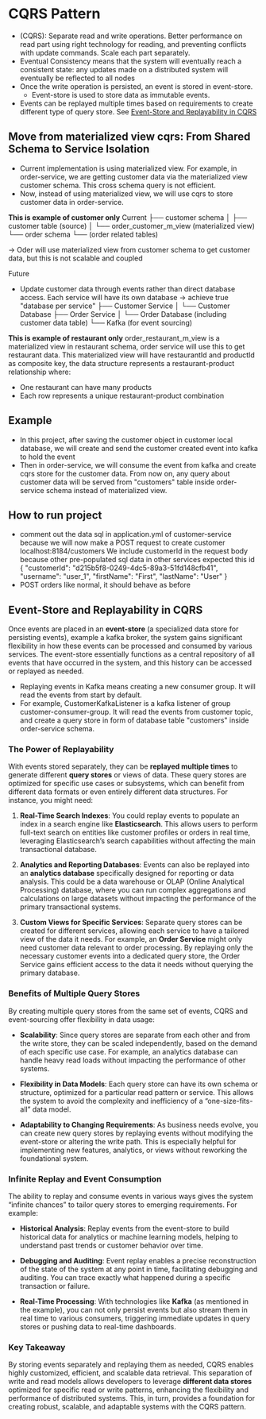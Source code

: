 # CQRS Pattern
- (CQRS): Separate read and write operations. Better performance on read part using right technology for reading, and preventing conflicts with update commands. Scale each part separately.
- Eventual Consistency means that the system will eventually reach a consistent state: any updates made on a distributed system will eventually be reflected to all nodes
- Once the write operation is persisted, an event is stored in event-store.
  - Event-store is used to store data as immutable events.
- Events can be replayed multiple times based on requirements to create different type of query store. See [Event-Store and Replayability in CQRS](#benefits-of-multiple-query-stores)

## Move from materialized view cqrs: From Shared Schema to Service Isolation 
- Current implementation is using materialized view. For example, in order-service, we are getting customer data via the materialized view customer schema. This cross schema query is not efficient.
- Now, instead of using materialized view, we will use cqrs to store customer data in order-service.

**This is example of customer only**
Current 
├── customer schema
│   ├── customer table (source)
│   └── order_customer_m_view (materialized view)
└── order schema
    └── (order related tables)

-> Oder will use materialized view from customer schema to get customer data, but this is not scalable and coupled

Future
- Update customer data through events rather than direct database access. Each service will have its own database -> achieve true "database per service"
├── Customer Service
│   └── Customer Database
├── Order Service
│   └── Order Database (including customer data table)
└── Kafka (for event sourcing)

**This is example of restaurant only**
order_restaurant_m_view is a materialized view in restaurant schema, order service will use this to get restaurant data. This materialized view will have restaurantId and productId as composite key, the data structure represents a restaurant-product relationship where:
- One restaurant can have many products
- Each row represents a unique restaurant-product combination

## Example
- In this project, after saving the customer object in customer local database, we will create and send the customer created event into kafka to hold the event
- Then in order-service, we will consume the event from kafka and create cqrs store for the customer data. From now on, any query about customer data will be served from "customers" table inside order-service schema instead of materialized view.

## How to run project
- comment out the data sql in application.yml of customer-service because we will now make a POST request to create customer localhost:8184/customers
We include customerId in the request body because other pre-populated sql data in other services expected this id
{
  "customerId": "d215b5f8-0249-4dc5-89a3-51fd148cfb41",
  "username": "user_1",
  "firstName": "First",
  "lastName": "User"
}
- POST orders like normal, it should behave as before


## Event-Store and Replayability in CQRS

Once events are placed in an **event-store** (a specialized data store for persisting events), example a kafka broker, the system gains significant flexibility in how these events can be processed and consumed by various services. The event-store essentially functions as a central repository of all events that have occurred in the system, and this history can be accessed or replayed as needed. 
- Replaying events in Kafka means creating a new consumer group. It will read the events from start by default.
- For example, CustomerKafkaListener is a kafka listener of group customer-consumer-group. It will read the events from customer topic, and create a query store in form of database table "customers" inside order-service schema.

### The Power of Replayability

With events stored separately, they can be **replayed multiple times** to generate different **query stores** or views of data. These query stores are optimized for specific use cases or subsystems, which can benefit from different data formats or even entirely different data structures. For instance, you might need:

1. **Real-Time Search Indexes**: You could replay events to populate an index in a search engine like **Elasticsearch**. This allows users to perform full-text search on entities like customer profiles or orders in real time, leveraging Elasticsearch’s search capabilities without affecting the main transactional database.

2. **Analytics and Reporting Databases**: Events can also be replayed into an **analytics database** specifically designed for reporting or data analysis. This could be a data warehouse or OLAP (Online Analytical Processing) database, where you can run complex aggregations and calculations on large datasets without impacting the performance of the primary transactional systems.

3. **Custom Views for Specific Services**: Separate query stores can be created for different services, allowing each service to have a tailored view of the data it needs. For example, an **Order Service** might only need customer data relevant to order processing. By replaying only the necessary customer events into a dedicated query store, the Order Service gains efficient access to the data it needs without querying the primary database.

### Benefits of Multiple Query Stores

By creating multiple query stores from the same set of events, CQRS and event-sourcing offer flexibility in data usage:

- **Scalability**: Since query stores are separate from each other and from the write store, they can be scaled independently, based on the demand of each specific use case. For example, an analytics database can handle heavy read loads without impacting the performance of other systems.

- **Flexibility in Data Models**: Each query store can have its own schema or structure, optimized for a particular read pattern or service. This allows the system to avoid the complexity and inefficiency of a “one-size-fits-all” data model.

- **Adaptability to Changing Requirements**: As business needs evolve, you can create new query stores by replaying events without modifying the event-store or altering the write path. This is especially helpful for implementing new features, analytics, or views without reworking the foundational system.

### Infinite Replay and Event Consumption

The ability to replay and consume events in various ways gives the system “infinite chances” to tailor query stores to emerging requirements. For example:

- **Historical Analysis**: Replay events from the event-store to build historical data for analytics or machine learning models, helping to understand past trends or customer behavior over time.

- **Debugging and Auditing**: Event replay enables a precise reconstruction of the state of the system at any point in time, facilitating debugging and auditing. You can trace exactly what happened during a specific transaction or failure.

- **Real-Time Processing**: With technologies like **Kafka** (as mentioned in the example), you can not only persist events but also stream them in real time to various consumers, triggering immediate updates in query stores or pushing data to real-time dashboards.

### Key Takeaway

By storing events separately and replaying them as needed, CQRS enables highly customized, efficient, and scalable data retrieval. This separation of write and read models allows developers to leverage **different data stores** optimized for specific read or write patterns, enhancing the flexibility and performance of distributed systems. This, in turn, provides a foundation for creating robust, scalable, and adaptable systems with the CQRS pattern.